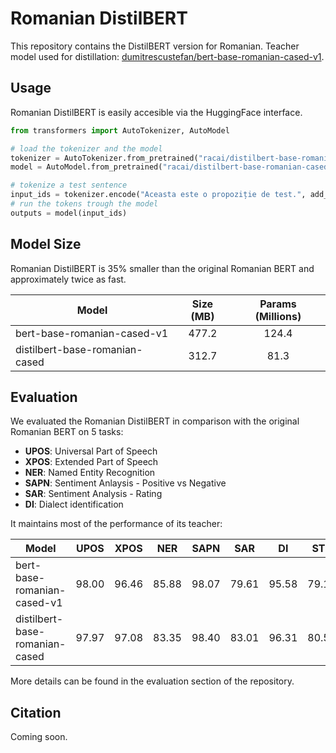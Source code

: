 # Romanian DistilBERT
This repository contains the DistilBERT version for Romanian. Teacher model used for distillation: [dumitrescustefan/bert-base-romanian-cased-v1](https://huggingface.co/dumitrescustefan/bert-base-romanian-cased-v1).

## Usage

Romanian DistilBERT is easily accesible via the HuggingFace interface.

```python
from transformers import AutoTokenizer, AutoModel

# load the tokenizer and the model
tokenizer = AutoTokenizer.from_pretrained("racai/distilbert-base-romanian-cased")
model = AutoModel.from_pretrained("racai/distilbert-base-romanian-cased")

# tokenize a test sentence
input_ids = tokenizer.encode("Aceasta este o propoziție de test.", add_special_tokens=True, return_tensors="pt")
# run the tokens trough the model
outputs = model(input_ids)
```
## Model Size
Romanian DistilBERT is 35% smaller than the original Romanian BERT and approximately twice as fast.

| Model                          | Size (MB) | Params (Millions) |
|--------------------------------|:---------:|:----------------:| 
| bert-base-romanian-cased-v1    | 477.2 | 124.4 |
| distilbert-base-romanian-cased | 312.7 | 81.3 |

## Evaluation

We evaluated the Romanian DistilBERT in comparison with the original Romanian BERT on 5 tasks:

- **UPOS**: Universal Part of Speech
- **XPOS**: Extended Part of Speech
- **NER**: Named Entity Recognition
- **SAPN**: Sentiment Anlaysis - Positive vs Negative
- **SAR**: Sentiment Analysis - Rating
- **DI**: Dialect identification 

It maintains most of the performance of its teacher:

| Model                          | UPOS | XPOS | NER | SAPN | SAR | DI | STS |
|--------------------------------|:----:|:----:|:---:|:----:|:---:|:--:|:---:|
| bert-base-romanian-cased-v1    | 98.00 | 96.46 | 85.88 | 98.07 | 79.61 | 95.58 | 79.11 |
| distilbert-base-romanian-cased | 97.97 | 97.08 | 83.35 | 98.40 | 83.01 | 96.31 | 80.57 |

More details can be found in the evaluation section of the repository.

## Citation

Coming soon.
